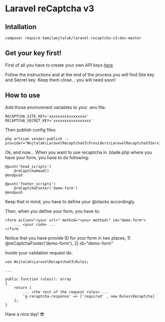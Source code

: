 # Laravel reCaptcha v3

## Intallation

```
composer require kamilwojtalak/laravel-recaptcha-v3:dev-master
```

## Get your key first!

First of all you have to create your own API keys [here](https://www.google.com/recaptcha/admin/site/446028211) 

Follow the instructions and at the end of the process you will find Site key and Secret key. Keep them close... you will need soon!  

## How to use

Add those environment variables to your .env file:  

```
RECAPTCHA_SITE_KEY='xxxxxxxxxxxxxxxxx'
RECAPTCHA_SECRET_KEY='xxxxxxxxxxxxxxxxx'
```

Then publish config files:  

```
php artisan vendor:publish --provider="Wojtalak\LaravelRecaptchaV3\Providers\LaravelRecaptchaV3ServiceProvider"
```

Ok, and now... When you want to use recaptcha in .blade.php where you have your form, you have to do following:  

```
@push('head_scripts')
    @reCaptchaHead()
@endpush

@push('footer_scripts')
    @reCaptchaFooter('demo-form')
@endpush
```

Keep that in mind, you have to define your @stacks accordingly.  

Then, when you define your form, you have to: 

```
<form action="<your url>" method="<your method>" id="demo-form">
    ... <your code> ...
</form
```

Notice that you have provide ID for your form in two places, 1) @reCaptchaFooter('demo-form'), 2) id="demo-form"  


Inside yuur validation request do:  

```
use Wojtalak\LaravelRecaptchaV3\Rules;

...

public function rules(): array
{
    return [
        ... <the rest of the request rules> ...
        'g-recaptcha-response' => ['required' , new Rules\Recaptcha]
    ];
}
```

Have a nice day! 😎  
